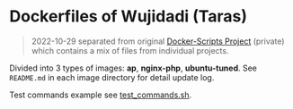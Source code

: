 # Dockerfiles of Wujidadi (Taras)

> 2022-10-29 separated from original [Docker-Scripts Project](https://github.com/Wujidadi/Docker-Scripts) (private) which contains a mix of files from individual projects.

Divided into 3 types of images: **ap**, **nginx-php**, **ubuntu-tuned**. See `README.md` in each image directory for detail update log.

Test commands example see [test_commands.sh](/test_commands.sh).
